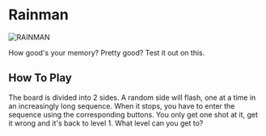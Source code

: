 Rainman
=======

![RAINMAN](https://i2.wp.com/www.hdtvsolutions.com/images/articles/RainMan_Cruise_Hoffman_Car.jpg?resize=474%2C241)

How good's your memory? Pretty good? Test it out on this.

How To Play
-----------

The board is divided into 2 sides. A random side will flash, one at a time in an
increasingly long sequence. When it stops, you have to enter the sequence using
the corresponding buttons. You only get one shot at it, get it wrong and it's back to level 1. What level can you get to?
